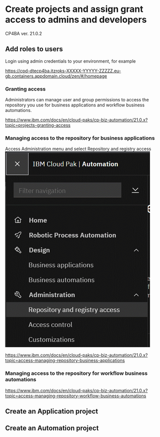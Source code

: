 # Create projects and assign grant access to admins and developers

CP4BA ver. 21.0.2

## Add roles to users

Login using admin credentials to your environment, for example

https://cpd-dtecp4ba.itzroks-XXXXX-YYYYY-ZZZZZ.eu-gb.containers.appdomain.cloud/zen/#/homepage


### Granting access

Administrators can manage user and group permissions to access the repository you use for business applications and workflow business automations.

https://www.ibm.com/docs/en/cloud-paks/cp-biz-automation/21.0.x?topic=projects-granting-access

### Managing access to the repository for business applications

Access Administration menu and select Repository and registry access
![menu](images/Fig1.gif)


https://www.ibm.com/docs/en/cloud-paks/cp-biz-automation/21.0.x?topic=access-managing-repository-business-applications

### Managing access to the repository for workflow business automations

https://www.ibm.com/docs/en/cloud-paks/cp-biz-automation/21.0.x?topic=access-managing-repository-workflow-business-automations

## Create an Application project



## Create an Automation project

